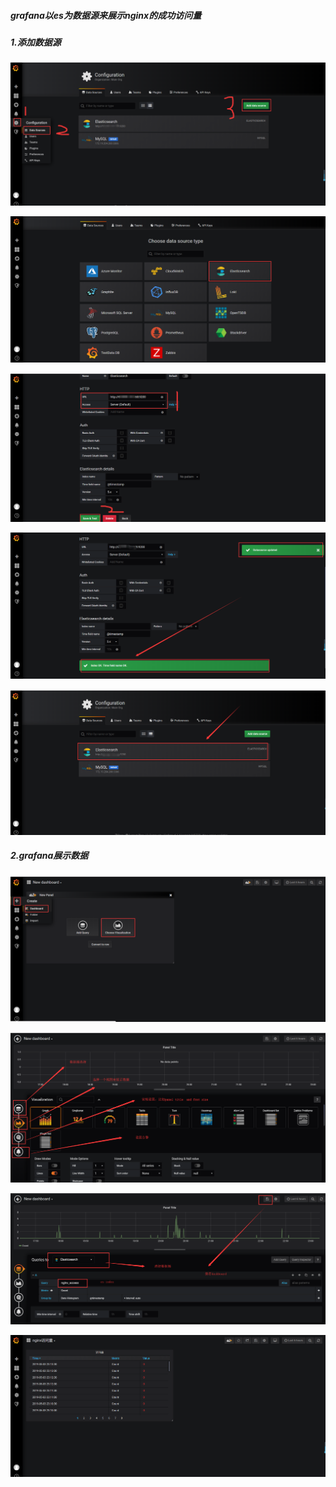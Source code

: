 ##### grafana以es为数据源来展示nginx的成功访问量

##### 1.添加数据源

!["配置数据源"](https://github.com/sunsharing-note/elk/blob/master/config_datasource.png)

![](https://github.com/sunsharing-note/elk/blob/master/select_data_type.png)

![](https://github.com/sunsharing-note/elk/blob/master/config_test.png)

![](https://github.com/sunsharing-note/elk/blob/master/success.png)

![](https://github.com/sunsharing-note/elk/blob/master/confirm.png)

##### 2.grafana展示数据

![](https://github.com/sunsharing-note/elk/blob/master/config_dashboard.png)

![](https://github.com/sunsharing-note/elk/blob/master/detail_config.png)

![](https://github.com/sunsharing-note/elk/blob/master/select_es_index.png)

![](https://github.com/sunsharing-note/elk/blob/master/result.png)
